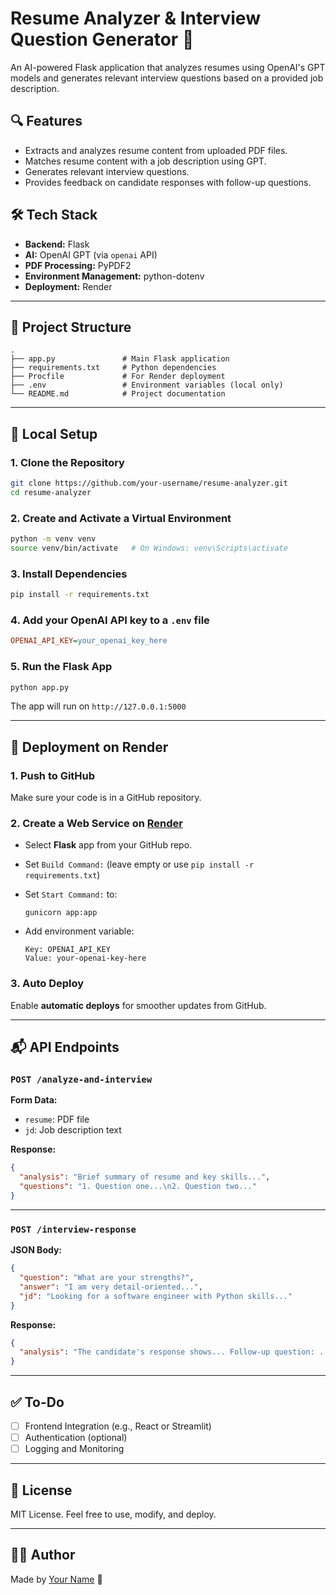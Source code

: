 # Resume Analyzer & Interview Question Generator 🎯

An AI-powered Flask application that analyzes resumes using OpenAI's GPT models and generates relevant interview questions based on a provided job description.

## 🔍 Features

- Extracts and analyzes resume content from uploaded PDF files.
- Matches resume content with a job description using GPT.
- Generates relevant interview questions.
- Provides feedback on candidate responses with follow-up questions.

## 🛠️ Tech Stack

- **Backend:** Flask
- **AI:** OpenAI GPT (via `openai` API)
- **PDF Processing:** PyPDF2
- **Environment Management:** python-dotenv
- **Deployment:** Render

---

## 📁 Project Structure

```
.
├── app.py               # Main Flask application
├── requirements.txt     # Python dependencies
├── Procfile             # For Render deployment
├── .env                 # Environment variables (local only)
└── README.md            # Project documentation
```

---

## 🧪 Local Setup

### 1. Clone the Repository

```bash
git clone https://github.com/your-username/resume-analyzer.git
cd resume-analyzer
```

### 2. Create and Activate a Virtual Environment

```bash
python -m venv venv
source venv/bin/activate   # On Windows: venv\Scripts\activate
```

### 3. Install Dependencies

```bash
pip install -r requirements.txt
```

### 4. Add your OpenAI API key to a `.env` file

```ini
OPENAI_API_KEY=your_openai_key_here
```

### 5. Run the Flask App

```bash
python app.py
```

The app will run on `http://127.0.0.1:5000`

---

## 🚀 Deployment on Render

### 1. Push to GitHub

Make sure your code is in a GitHub repository.

### 2. Create a Web Service on [Render](https://render.com/)

- Select **Flask** app from your GitHub repo.
- Set `Build Command:` (leave empty or use `pip install -r requirements.txt`)
- Set `Start Command:` to:

  ```
  gunicorn app:app
  ```

- Add environment variable:

  ```
  Key: OPENAI_API_KEY
  Value: your-openai-key-here
  ```

### 3. Auto Deploy

Enable **automatic deploys** for smoother updates from GitHub.

---

## 📬 API Endpoints

### `POST /analyze-and-interview`

**Form Data:**
- `resume`: PDF file
- `jd`: Job description text

**Response:**
```json
{
  "analysis": "Brief summary of resume and key skills...",
  "questions": "1. Question one...\n2. Question two..."
}
```

---

### `POST /interview-response`

**JSON Body:**
```json
{
  "question": "What are your strengths?",
  "answer": "I am very detail-oriented...",
  "jd": "Looking for a software engineer with Python skills..."
}
```

**Response:**
```json
{
  "analysis": "The candidate's response shows... Follow-up question: ..."
}
```

---

## ✅ To-Do

- [ ] Frontend Integration (e.g., React or Streamlit)
- [ ] Authentication (optional)
- [ ] Logging and Monitoring

---

## 📄 License

MIT License. Feel free to use, modify, and deploy.

---

## 🙋‍♀️ Author

Made by [Your Name](https://github.com/your-username) 💙